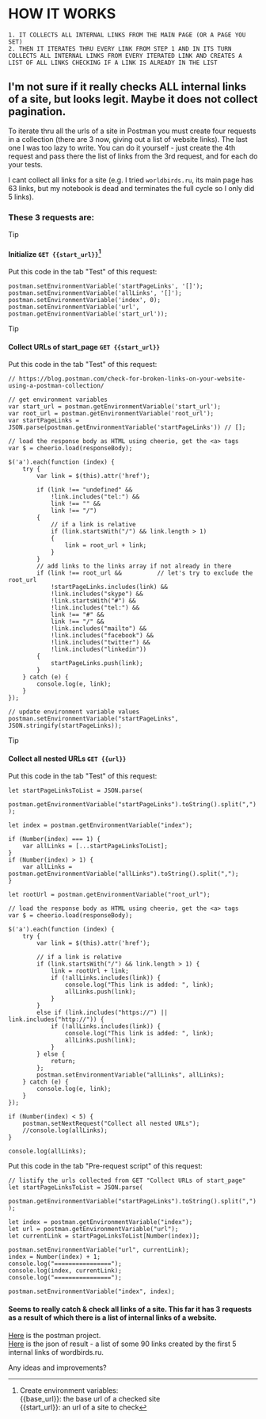 # HOW IT WORKS  
```
1. IT COLLECTS ALL INTERNAL LINKS FROM THE MAIN PAGE (OR A PAGE YOU SET)  
2. THEN IT ITERATES THRU EVERY LINK FROM STEP 1 AND IN ITS TURN COLLECTS ALL INTERNAL LINKS FROM EVERY ITERATED LINK AND CREATES A LIST OF ALL LINKS CHECKING IF A LINK IS ALREADY IN THE LIST  
```

## I'm not sure if it really checks ALL internal links of a site, but looks legit. Maybe it does not collect pagination. 
To iterate thru all the urls of a site in Postman you must create four requests in a collection (there are 3 now, giving out a list of website links). The last one I was too lazy to write. You can do it yourself - just create the 4th request and pass there the list of links from the 3rd request, and for each do your tests.  

I cant collect all links for a site (e.g. I tried `worldbirds.ru`, its main page has 63 links, but my notebook is dead and terminates the full cycle so I only did 5 links).

### These 3 requests are:

> [!TIP]
> #### Initialize ```GET {{start_url}}```[^1]
Put this code in the tab "Test" of this request:    
```
postman.setEnvironmentVariable('startPageLinks', '[]');
postman.setEnvironmentVariable('allLinks', '[]');
postman.setEnvironmentVariable('index', 0);
postman.setEnvironmentVariable('url', postman.getEnvironmentVariable('start_url'));
```
  
> [!TIP]
> #### Collect URLs of start_page ```GET {{start_url}}```
Put this code in the tab "Test" of this request:    
```
// https://blog.postman.com/check-for-broken-links-on-your-website-using-a-postman-collection/

// get environment variables
var start_url = postman.getEnvironmentVariable('start_url');
var root_url = postman.getEnvironmentVariable('root_url');
var startPageLinks = JSON.parse(postman.getEnvironmentVariable('startPageLinks')) // [];

// load the response body as HTML using cheerio, get the <a> tags
var $ = cheerio.load(responseBody);

$('a').each(function (index) {
    try { 
        var link = $(this).attr('href');

        if (link !== "undefined" && 
            !link.includes("tel:") && 
            link !== "" &&
            link !== "/")
        {
            // if a link is relative
            if (link.startsWith("/") && link.length > 1) 
            {
                link = root_url + link;
            }
        }
        // add links to the links array if not already in there           
        if (link !== root_url &&          // let's try to exclude the root_url
            !startPageLinks.includes(link) && 
            !link.includes("skype") && 
            !link.startsWith("#") &&
            !link.includes("tel:") &&
            link !== "#" &&
            link !== "/" &&
            !link.includes("mailto") &&
            !link.includes("facebook") &&
            !link.includes("twitter") &&
            !link.includes("linkedin")) 
        {
            startPageLinks.push(link);
        }  
    } catch (e) {
        console.log(e, link);
    }
});

// update environment variable values
postman.setEnvironmentVariable("startPageLinks", JSON.stringify(startPageLinks));
```

> [!TIP]
> #### Collect all nested URLs ```GET {{url}}```
Put this code in the tab "Test" of this request:  
```
let startPageLinksToList = JSON.parse(
    postman.getEnvironmentVariable("startPageLinks").toString().split(",")
);

let index = postman.getEnvironmentVariable("index");

if (Number(index) === 1) {
    var allLinks = [...startPageLinksToList];
}
if (Number(index) > 1) {
    var allLinks = postman.getEnvironmentVariable("allLinks").toString().split(",");
}

let rootUrl = postman.getEnvironmentVariable("root_url"); 

// load the response body as HTML using cheerio, get the <a> tags
var $ = cheerio.load(responseBody);
    
$('a').each(function (index) {
    try { 
        var link = $(this).attr('href'); 

        // if a link is relative
        if (link.startsWith("/") && link.length > 1) {
            link = rootUrl + link;
            if (!allLinks.includes(link)) {
                console.log("This link is added: ", link);
                allLinks.push(link);
            }
        } 
        else if (link.includes("https://") || link.includes("http://")) {
            if (!allLinks.includes(link)) {
                console.log("This link is added: ", link);
                allLinks.push(link);
            } 
        } else {
            return;
        }; 
        postman.setEnvironmentVariable("allLinks", allLinks);
    } catch (e) {
        console.log(e, link);
    }
});

if (Number(index) < 5) {
    postman.setNextRequest("Collect all nested URLs");
    //console.log(allLinks);
} 

console.log(allLinks);
```

Put this code in the tab "Pre-request script" of this request:  
```
// listify the urls collected from GET "Collect URLs of start_page"
let startPageLinksToList = JSON.parse(
    postman.getEnvironmentVariable("startPageLinks").toString().split(",")
);

let index = postman.getEnvironmentVariable("index");
let url = postman.getEnvironmentVariable("url");
let currentLink = startPageLinksToList[Number(index)];

postman.setEnvironmentVariable("url", currentLink);
index = Number(index) + 1;
console.log("================");
console.log(index, currentLink);
console.log("================");

postman.setEnvironmentVariable("index", index);
```

#### Seems to really catch & check all links of a site. This far it has 3 requests as a result of which there is a list of internal links of a website.

[Here](https://github.com/OlegKorn/test_tasks/blob/main/Postman%20snippets/postman%20-%20check%20all%20nested%20links%20of%20a%20site/Check%20all%20nested%20links%20of%20a%20site.postman_collection/) is the postman project.    
[Here](https://github.com/OlegKorn/test_tasks/blob/main/Postman%20snippets/postman%20-%20check%20all%20nested%20links%20of%20a%20site/result%20-%20%205%20first%20links%20-%20worldbirds.ru/) is the json of result - a list of some 90 links created by the first 5 internal links of wordbirds.ru.  

Any ideas and improvements?  

[^1]: Create environment variables:  
{{base_url}}: the base url of a checked site  
{{start_url}}: an url of a site to check

